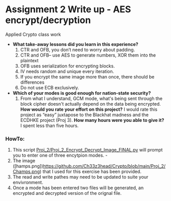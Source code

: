 # Assignment 2 Write up - AES encrypt/decryption
Applied Crypto class work

* **What take-away lessons did you learn in this experience?**
  1. CTR and OFB, you don’t need to worry about padding.
  2. CTR and OFB– use AES to generate numbers, XOR them into the plaintext
  3. OFB uses serialization for encrypting blocks.
  4. IV needs random and unique every iteration. 
  5. If you encrypt the same image more than once, there should be differences
  6. Do not use ECB exclusively.
* **Which of your modes is good enough for nation-state security?**
  1. From what I understand, GCM mode, what's being sent through the block cipher doesn't actually depend on the data being encrypted.
**How would you rate your effort on this project?**
  I would rate this project as “easy” juxtapose to the Blackhat madness and the ECDHKE project (Proj 3).
**How many hours were you able to give it?**
  I spent less than five hours.

### HowTo:
 1. This script  [Proj_2/Proj_2_Encrypt_Decrypt_Image_FINAL.py](https://github.com/Ch33z3head/Crypto/blob/main/Proj_2/Proj_2_Encrypt_Decrypt_Image_FINAL.py) will prompt you to enter one of three encytpion modes. -
 2. The image ([hamps.png])https://github.com/Ch33z3head/Crypto/blob/main/Proj_2/Champs.png) that I used for this exercise has been provided.
 3. The read and write pathes may need to be updated to suite your envivronment.
 4. Once a mode has been entered two files will be generated, an encrypted and decrypted version of the orignal file.

